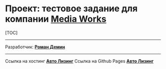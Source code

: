 # **Проект: тестовое задание для компании [Media Works](https://mworks.ru/)**


[TOC]
* * *
Разработчик: **[Роман Демин](https://htmlacademy.ru/profile/id219593)**
* * *

Ссылка на хостинг **[Авто Лизинг](https://demindesign/autoleasing/)**
Ссылка на Github Pages **[Авто Лизинг](https://demindesign/autoleasing/)**
